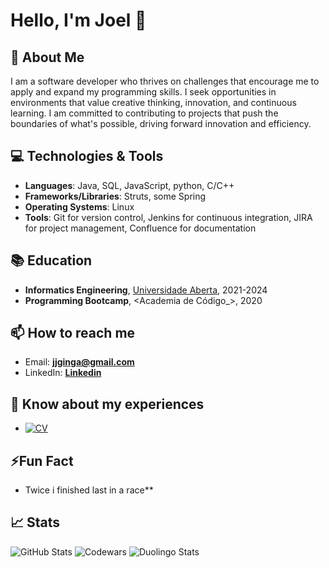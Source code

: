 # Hello, I'm Joel 👋

## 🌟 About Me
I am a software developer who thrives on challenges that encourage me to apply and expand my programming skills. I seek opportunities in environments that value creative thinking, innovation, and continuous learning. I am committed to contributing to projects that push the boundaries of what's possible, driving forward innovation and efficiency.

## 💻 Technologies & Tools
- **Languages**: Java, SQL, JavaScript, python, C/C++
- **Frameworks/Libraries**: Struts, some Spring
- **Operating Systems**: Linux
- **Tools**:  Git for version control, Jenkins for continuous integration, JIRA for project management, Confluence for documentation



## 📚 Education
- **Informatics Engineering**, [Universidade Aberta](https://guiadoscursos.uab.pt/cursos/licenciatura-em-engenharia-informatica/?lang=en), 2021-2024
- **Programming Bootcamp**, <Academia de Código_>, 2020

## 📫 How to reach me
- Email: **jjginga@gmail.com**
- LinkedIn: <a href="https://linkedin.com/in/jjginga" target="blank">**Linkedin**</a>

## 📄 Know about my experiences
- [![CV](https://img.shields.io/static/v1?label=CV&message=View%20My%20CV&color=blue)](https://praticamentequenianos.com/cv/cv_JJGinga_en.pdf)


## ⚡Fun Fact
- Twice i finished last in a race**

## 📈 Stats
![GitHub Stats](https://github-readme-stats.vercel.app/api?username=jjginga&show_icons=true&theme=radical)
![Codewars](https://github.r2v.ch/codewars?user=jjginga&stroke=COLOR)
![Duolingo Stats](https://duolingo-stats-card.vercel.app/api?id=383348141)

